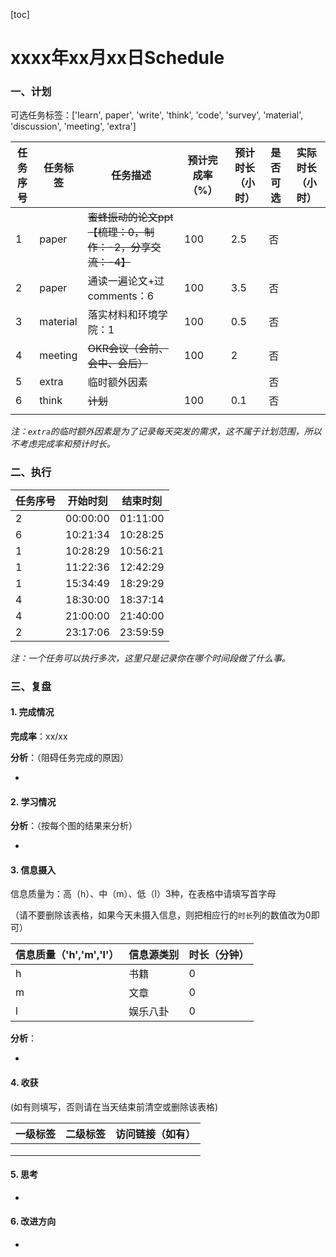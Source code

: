 [toc]

# xxxx年xx月xx日Schedule

### 一、计划

可选任务标签：['learn', paper', 'write', 'think', 'code', 'survey', 'material', 'discussion', 'meeting', 'extra']

| 任务序号 | 任务标签 | 任务描述                                                 | 预计完成率（%） | 预计时长（小时） | 是否可选 | 实际时长（小时） |
| -------- | -------- | -------------------------------------------------------- | --------------- | ---------------- | -------- | ---------------- |
| 1        | paper    | ~~蜜蜂振动的论文ppt【梳理：0，制作：-2，分享交流：-4】~~ | 100             | 2.5              | 否       |                  |
| 2        | paper    | 通读一遍论文+过comments：6                               | 100             | 3.5              | 否       |                  |
| 3        | material | 落实材料和环境学院：1                                    | 100             | 0.5              | 否       |                  |
| 4        | meeting  | ~~OKR会议（会前、会中、会后）~~                          | 100             | 2                | 否       |                  |
| 5        | extra    | 临时额外因素                                             |                 |                  | 否       |                  |
| 6        | think    | ~~计划~~                                                 | 100             | 0.1              | 否       |                  |
|          |          |                                                          |                 |                  |          |                  |

*注：`extra`的临时额外因素是为了记录每天突发的需求，这不属于计划范围，所以不考虑完成率和预计时长。*

### 二、执行

| 任务序号 | 开始时刻 | 结束时刻 |
| -------- | -------- | -------- |
| 2        | 00:00:00 | 01:11:00 |
| 6        | 10:21:34 | 10:28:25 |
| 1        | 10:28:29 | 10:56:21 |
| 1        | 11:22:36 | 12:42:29 |
| 1        | 15:34:49 | 18:29:29 |
| 4        | 18:30:00 | 18:37:14 |
| 4        | 21:00:00 | 21:40:00 |
| 2        | 23:17:06 | 23:59:59 |

*注：一个任务可以执行多次，这里只是记录你在哪个时间段做了什么事。*

### 三、复盘

#### 1. 完成情况

**完成率**：xx/xx

**分析**：（阻碍任务完成的原因）

- 

#### 2. 学习情况

**分析**：（按每个图的结果来分析）

- 

#### 3. 信息摄入

信息质量为：高（h）、中（m）、低（l）3种，在表格中请填写首字母

（请不要删除该表格，如果今天未摄入信息，则把相应行的`时长`列的数值改为0即可）

| 信息质量（'h','m','l'） | 信息源类别 | 时长（分钟） |
| ----------------------- | ---------- | ------------ |
| h                       | 书籍       | 0            |
| m                       | 文章       | 0            |
| l                       | 娱乐八卦   | 0            |

**分析**：

- 

#### 4. 收获

(如有则填写，否则请在当天结束前清空或删除该表格)

| 一级标签 | 二级标签 | 访问链接（如有） |
| -------- | -------- | ---------------- |
|          |          |                  |
|          |          |                  |
|          |          |                  |

#### 5. 思考

- 

#### 6. 改进方向

- 